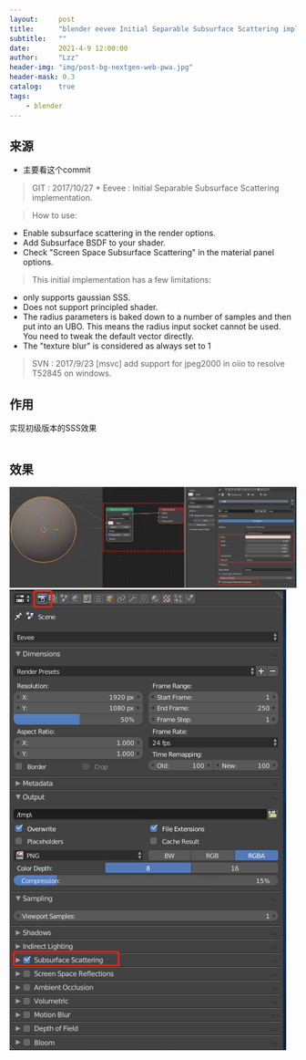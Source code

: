 ```yaml
---
layout:     post
title:      "blender eevee Initial Separable Subsurface Scattering implementation"
subtitle:   ""
date:       2021-4-9 12:00:00
author:     "Lzz"
header-img: "img/post-bg-nextgen-web-pwa.jpg"
header-mask: 0.3
catalog:    true
tags:
    - blender
---
```


## 来源

- 主要看这个commit

> GIT : 2017/10/27  *   Eevee : Initial Separable Subsurface Scattering implementation. <br> 

> How to use:
- Enable subsurface scattering in the render options.
- Add Subsurface BSDF to your shader.
- Check "Screen Space Subsurface Scattering" in the material panel options.

> This initial implementation has a few limitations:
- only supports gaussian SSS.
- Does not support principled shader.
- The radius parameters is baked down to a number of samples and then put into an UBO. This means the radius input socket cannot be used. You need to tweak the default vector directly.
- The "texture blur" is considered as always set to 1


> SVN : 2017/9/23  [msvc] add support for jpeg2000 in oiio to resolve T52845 on windows. 


## 作用
实现初级版本的SSS效果
<br><br>

## 效果

![](/img/Eevee/SSS/01/1.png)
![](/img/Eevee/SSS/01/2.png)

<br><br>
